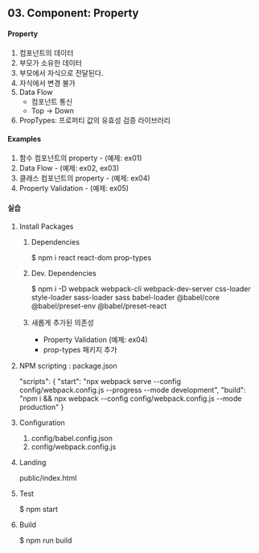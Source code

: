 ## 03. Component: Property

#### Property
1. 컴포넌트의 데이터
2. 부모가 소유한 데이터 
3. 부모에서 자식으로 전달된다.
4. 자식에서 변경 불가
5. Data Flow
    - 컴포넌트 통신
    - Top -> Down
6. PropTypes: 프로퍼티 값의 유효성 검증 라이브러리


#### Examples
1. 함수 컴포넌트의 property - (예제: ex01)
2. Data Flow - (예제: ex02, ex03)
3. 클래스 컴포넌트의 property - (예제: ex04)
4. Property Validation - (예제: ex05)
   

#### 실습
1. Install Packages
   
   1) Dependencies

        $ npm i react react-dom prop-types

   2) Dev. Dependencies
   
        $ npm i -D webpack webpack-cli webpack-dev-server css-loader style-loader sass-loader sass babel-loader @babel/core @babel/preset-env @babel/preset-react

   3) 새롭게 추가된 의존성
        - Property Validation (예제: ex04)
        - prop-types 패키지 추가


2. NPM scripting : package.json

    "scripts": {
        "start": "npx webpack serve --config config/webpack.config.js --progress --mode development",
        "build": "npm i && npx webpack --config config/webpack.config.js --mode production"
    } 


3. Configuration

    1) config/babel.config.json
    2) config/webpack.config.js


4. Landing

    public/index.html


5. Test

    $ npm start


6. Build

    $ npm run build